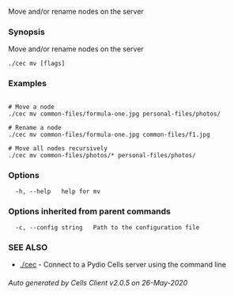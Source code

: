 Move and/or rename nodes on the server

### Synopsis

Move and/or rename nodes on the server

```
./cec mv [flags]
```

### Examples

```

# Move a node
./cec mv common-files/formula-one.jpg personal-files/photos/

# Rename a node
./cec mv common-files/formula-one.jpg common-files/f1.jpg

# Move all nodes recursively 
./cec mv common-files/photos/* personal-files/photos/

```

### Options

```
  -h, --help   help for mv
```

### Options inherited from parent commands

```
  -c, --config string   Path to the configuration file
```

### SEE ALSO

* [./cec](./cec)	 - Connect to a Pydio Cells server using the command line

###### Auto generated by Cells Client v2.0.5 on 26-May-2020

